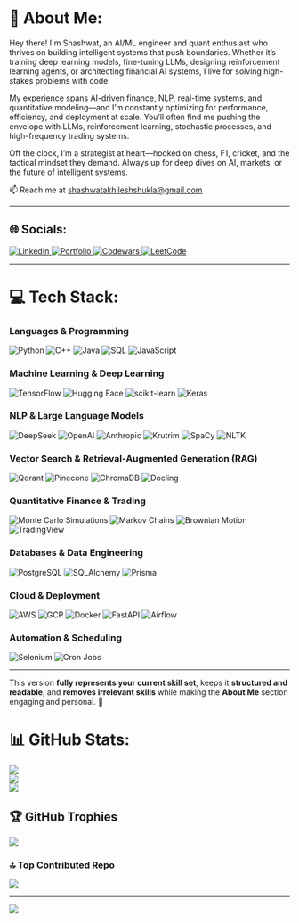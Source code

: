 # 💫 About Me:

Hey there! I'm Shashwat, an AI/ML engineer and quant enthusiast who thrives on building intelligent systems that push boundaries. Whether it’s training deep learning models, fine-tuning LLMs, designing reinforcement learning agents, or architecting financial AI systems, I live for solving high-stakes problems with code.

My experience spans AI-driven finance, NLP, real-time systems, and quantitative modeling—and I’m constantly optimizing for performance, efficiency, and deployment at scale. You’ll often find me pushing the envelope with LLMs, reinforcement learning, stochastic processes, and high-frequency trading systems.

Off the clock, I’m a strategist at heart—hooked on chess, F1, cricket, and the tactical mindset they demand. Always up for deep dives on AI, markets, or the future of intelligent systems.

📫 Reach me at shashwatakhileshshukla@gmail.com



---

## 🌐 Socials:
<p align="left">
  <a href="https://www.linkedin.com/in/shashwat-akhilesh-shukla/">
    <img src="https://img.shields.io/badge/LinkedIn-0077B5?style=for-the-badge&logo=linkedin&logoColor=white" alt="LinkedIn"/>
  </a>
  <a href="https://shashwat-shukla.vercel.app/">
    <img src="https://img.shields.io/badge/Portfolio-black?style=for-the-badge&logo=vercel&logoColor=white" alt="Portfolio"/>
  </a>
  <a href="https://www.codewars.com/users/Shashwat-Akhilesh-Shukla">
    <img src="https://img.shields.io/badge/Codewars-B1361E?style=for-the-badge&logo=codewars&logoColor=white" alt="Codewars"/>
  </a>
  <a href="https://leetcode.com/shashwat_shukla">
    <img src="https://img.shields.io/badge/LeetCode-FFA116?style=for-the-badge&logo=leetcode&logoColor=white" alt="LeetCode"/>
  </a>
</p>

---

# 💻 Tech Stack:

### **Languages & Programming**
![Python](https://img.shields.io/badge/Python-%233776AB.svg?style=for-the-badge&logo=python&logoColor=white) ![C++](https://img.shields.io/badge/C++-%2300599C.svg?style=for-the-badge&logo=c%2B%2B&logoColor=white) ![Java](https://img.shields.io/badge/Java-%23ED8B00.svg?style=for-the-badge&logo=openjdk&logoColor=white) ![SQL](https://img.shields.io/badge/SQL-%230074D4.svg?style=for-the-badge&logo=postgresql&logoColor=white) ![JavaScript](https://img.shields.io/badge/JavaScript-%23F7DF1E.svg?style=for-the-badge&logo=javascript&logoColor=black)  

### **Machine Learning & Deep Learning**
![TensorFlow](https://img.shields.io/badge/TensorFlow-%23FF6F00.svg?style=for-the-badge&logo=TensorFlow&logoColor=white) ![Hugging Face](https://img.shields.io/badge/Hugging%20Face-%23FFDD55.svg?style=for-the-badge&logo=hugging-face&logoColor=black) ![scikit-learn](https://img.shields.io/badge/scikit--learn-%23F7931E.svg?style=for-the-badge&logo=scikit-learn&logoColor=white) ![Keras](https://img.shields.io/badge/Keras-%23D00000.svg?style=for-the-badge&logo=Keras&logoColor=white)  

### **NLP & Large Language Models**
![DeepSeek](https://img.shields.io/badge/DeepSeek-%23FF4500.svg?style=for-the-badge) ![OpenAI](https://img.shields.io/badge/OpenAI-%230A0A0A.svg?style=for-the-badge&logo=openai&logoColor=white)  ![Anthropic](https://img.shields.io/badge/Anthropic-%23000000.svg?style=for-the-badge)  ![Krutrim](https://img.shields.io/badge/Krutrim-%231E90FF.svg?style=for-the-badge)  ![SpaCy](https://img.shields.io/badge/SpaCy-%23007FFF.svg?style=for-the-badge)  ![NLTK](https://img.shields.io/badge/NLTK-%23FF6F00.svg?style=for-the-badge)  

### **Vector Search & Retrieval-Augmented Generation (RAG)**
![Qdrant](https://img.shields.io/badge/Qdrant-%23FF6F00.svg?style=for-the-badge)  ![Pinecone](https://img.shields.io/badge/Pinecone-%23007FFF.svg?style=for-the-badge)  ![ChromaDB](https://img.shields.io/badge/ChromaDB-%231E90FF.svg?style=for-the-badge)  ![Docling](https://img.shields.io/badge/Docling-%23F7931E.svg?style=for-the-badge)  

### **Quantitative Finance & Trading**
![Monte Carlo Simulations](https://img.shields.io/badge/Monte%20Carlo-%23000000.svg?style=for-the-badge)  ![Markov Chains](https://img.shields.io/badge/Markov%20Chains-%23F7931E.svg?style=for-the-badge)  ![Brownian Motion](https://img.shields.io/badge/Brownian%20Motion-%23007FFF.svg?style=for-the-badge)  ![TradingView](https://img.shields.io/badge/TradingView-%231E90FF.svg?style=for-the-badge)  

### **Databases & Data Engineering**
![PostgreSQL](https://img.shields.io/badge/PostgreSQL-%23336791.svg?style=for-the-badge&logo=postgresql&logoColor=white)  ![SQLAlchemy](https://img.shields.io/badge/SQLAlchemy-%23F2A900.svg?style=for-the-badge)  ![Prisma](https://img.shields.io/badge/Prisma-%23007FFF.svg?style=for-the-badge)  

### **Cloud & Deployment**
![AWS](https://img.shields.io/badge/AWS-%23FF9900.svg?style=for-the-badge&logo=amazonaws&logoColor=white)  ![GCP](https://img.shields.io/badge/GCP-%234285F4.svg?style=for-the-badge&logo=googlecloud&logoColor=white)  ![Docker](https://img.shields.io/badge/Docker-%230db7ed.svg?style=for-the-badge&logo=docker&logoColor=white)  ![FastAPI](https://img.shields.io/badge/FastAPI-009688.svg?style=for-the-badge&logo=fastapi&logoColor=white)  ![Airflow](https://img.shields.io/badge/Apache%20Airflow-%2300A0E0.svg?style=for-the-badge&logo=apache-airflow&logoColor=white)  

### **Automation & Scheduling**
![Selenium](https://img.shields.io/badge/Selenium-%2343B02A.svg?style=for-the-badge&logo=selenium&logoColor=white)  ![Cron Jobs](https://img.shields.io/badge/Cron%20Jobs-%23007FFF.svg?style=for-the-badge)  

---

This version **fully represents your current skill set**, keeps it **structured and readable**, and **removes irrelevant skills** while making the **About Me** section engaging and personal. 🚀
# 📊 GitHub Stats:
![](https://github-readme-stats.vercel.app/api?username=Shashwat-Akhilesh-Shukla&theme=dark&hide_border=false&include_all_commits=false&count_private=true)<br/>
![](https://github-readme-streak-stats.herokuapp.com/?user=Shashwat-Akhilesh-Shukla&theme=dark&hide_border=false)<br/>
![](https://github-readme-stats.vercel.app/api/top-langs/?username=Shashwat-Akhilesh-Shukla&theme=dark&hide_border=false&include_all_commits=false&count_private=true&layout=compact)

## 🏆 GitHub Trophies
![](https://github-profile-trophy.vercel.app/?username=Shashwat-Akhilesh-Shukla&theme=radical&no-frame=false&no-bg=false&margin-w=4)

### 🔝 Top Contributed Repo
![](https://github-contributor-stats.vercel.app/api?username=Shashwat-Akhilesh-Shukla&limit=5&theme=dark&combine_all_yearly_contributions=true)

---
[![](https://visitcount.itsvg.in/api?id=Shashwat-Akhilesh-Shukla&icon=0&color=0)](https://visitcount.itsvg.in)

<!-- Proudly created with GPRM ( https://gprm.itsvg.in ) -->
